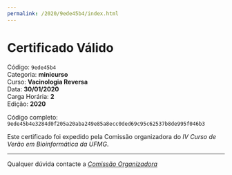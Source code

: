 ```yaml
---
permalink: /2020/9ede45b4/index.html
---
```


# Certificado Válido

Código: `9ede45b4`<br>
Categoria: **minicurso**<br>
Curso: **Vacinologia Reversa**<br>
Data: **30/01/2020**<br>
Carga Horária: **2**<br>
Edição: **2020**<br>


Código completo: `9ede45b4e3284d0f205a20aba249e85a8ecc0ded69c95c62537b8de995f046b3`


Este certificado foi expedido pela Comissão organizadora do *IV Curso de Verão em Bioinformática da UFMG*.

----

Qualquer dúvida contacte a [_Comissão Organizadora_](<mailto:cursobioinfoufmg@gmail.com$subject=[Certificados]>)

